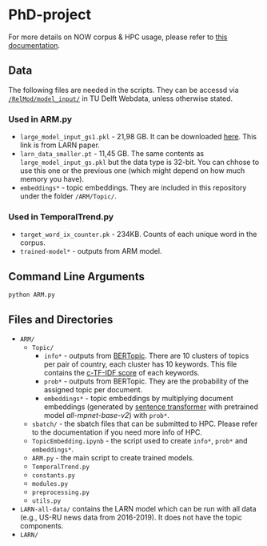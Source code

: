 # PhD-project

For more details on NOW corpus & HPC usage, please refer to [this documentation](https://docs.google.com/document/d/1pJ6w0NcR076oyPCq2k2JkogblUKxICGdEs_JHLW4bsA/edit?usp=sharing).

## Data 
The following files are needed in the scripts. They can be accessd via [`/RelMod/model_input/`](https://webdata.tudelft.nl/staff-umbrella/RelMod/model_input/) in TU Delft Webdata, unless otherwise stated. 

### Used in ARM.py
- `large_model_input_gs1.pkl` - 21,98 GB. It can be downloaded [here](https://drive.google.com/file/d/1NVzG8RwEKiyk-dMIFUOicELLEQhMAFh8/view). This link is from LARN paper.
- `larn_data_smaller.pt` - 11,45 GB. The same contents as `large_model_input_gs.pkl` but the data type is 32-bit. You can chhose to use this one or the previous one (which might depend on how much memory you have).
- `embeddings*` - topic embeddings. They are included in this repository under the folder `/ARM/Topic/`.   

### Used in TemporalTrend.py
- `target_word_ix_counter.pk` - 234KB. Counts of each unique word in the corpus.  
- `trained-model*` - outputs from ARM model.  


## Command Line Arguments 

```
python ARM.py
```

## Files and Directories 
- `ARM/` 
  - `Topic/` 
    - `info*` - outputs from [BERTopic](https://maartengr.github.io/BERTopic/api/bertopic.html). There are 10 clusters of topics per pair of country, each cluster has 10 keywords. This file contains the [c-TF-IDF score](https://maartengr.github.io/BERTopic/api/ctfidf.html) of each keywords. 
    - `prob*` - outputs from BERTopic. They are the probability of the assigned topic per document.
    - `embeddings*` -  topic embeddings by multiplying document embeddings (generated by [sentence transformer](https://www.sbert.net/examples/applications/computing-embeddings/README.html) with pretrained model *all-mpnet-base-v2*) with `prob*`.  
  - `sbatch/` - the sbatch files that can be submitted to HPC. Please refer to the documentation if you need more info of HPC. 
  - `TopicEmbedding.ipynb` - the script used to create `info*`, `prob*` and `embeddings*`. 
  - `ARM.py` - the main script to create trained models.   
  - `TemporalTrend.py`
  - `constants.py`
  - `modules.py`
  - `preprocessing.py`
  - `utils.py`
- `LARN-all-data/` contains the LARN model which can be run with all data (e.g., US-RU news data from 2016-2019). It does not have the topic components. 
- `LARN/`
